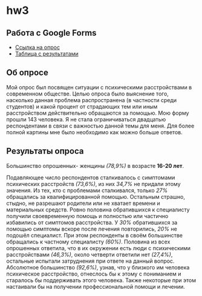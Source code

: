 # hw3
## Работа с Google Forms
* [Cсылка на опрос](https://docs.google.com/forms/d/1HPLix8GRybWJeyjHfRvdnWfIKCAWC53nlB04Xbq3xME/edit)
* [Таблица с результатами](https://docs.google.com/spreadsheets/d/1r_mtxB8kHpuJHy_-m6fnhdAxId6FQlDqrbe6jO-xoNk/edit?usp=sharing)

## Об опросе
Мой опрос был посвящен ситуации с психическими расстройствами в современном обществе. Целью  опроса было выяснение того, насколько данная проблема распространена (в частности среди студентов) и какой процент от страдающих тем или иным расстройством действительно обращаются за помощью. Мою форму прошли 143 человека. Я не стала ограничиваться двадцатью респондентами в связи с важностью данной темы для меня. Для более полной картины мне было необходимо как можно больше ответов.

## Результаты опроса
Большинство опрошенных- женщины *(78,9%)* в возрасте **16-20 лет**.

Подавляющее число респондентов сталкивалось с симптомами психических расстройств *(73,6%)*, из них *34,7%* не придали этому значения. 
Из тех, кто с проблемами сталкивался, только *27%* обращались за квалифицированной помощью. Остальным страшно, стыдно, не разрешают родители или не хватает времени и материальных средств. 
Ровно половина обратившихся к специалисту получили своевременную помощь и полностью или частично избавились от симптомов расстройства. У *30%* обратившихся за помощью симптомы вскоре после лечения повторились, *20%* не подошёл специалист. При этом респонденты в своём большинстве обращались к частному специалисту *(60%)*. 
Половина из всех опрошенных ответила, что в их окружении есть люди с психическими расстройствами *(46,3%)*, около четверти ответили нет *(27,4%)*, остальные испытали затруднения при ответе на данный вопрос. 
Абсолютное большинство *(92,6%)*, узнав, что у близкого им человека психическое расстройство, отнеслось бы к этому с пониманием и старалось бы поддерживать этого человека. Также некоторые при этом настаивали бы на получении профессиональной помощи и лечении.
